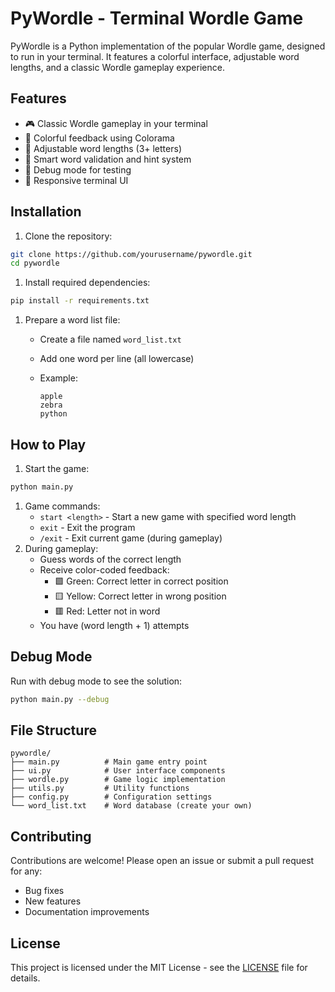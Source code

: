 # PyWordle - Terminal Wordle Game

PyWordle is a Python implementation of the popular Wordle game, designed to run in your terminal. It features a colorful interface, adjustable word lengths, and a classic Wordle gameplay experience.

## Features

- 🎮 Classic Wordle gameplay in your terminal
- 🎨 Colorful feedback using Colorama
- 🔢 Adjustable word lengths (3+ letters)
- 🧠 Smart word validation and hint system
- 🐛 Debug mode for testing
- 📱 Responsive terminal UI

## Installation

1. Clone the repository:

```bash
git clone https://github.com/yourusername/pywordle.git
cd pywordle
```

1. Install required dependencies:

```bash
pip install -r requirements.txt
```

1. Prepare a word list file:

   - Create a file named `word_list.txt`

   - Add one word per line (all lowercase)

   - Example:

     ```text
     apple
     zebra
     python
     ```

## How to Play

1. Start the game:

```bash
python main.py
```

1. Game commands:
   - `start <length>` - Start a new game with specified word length
   - `exit` - Exit the program
   - `/exit` - Exit current game (during gameplay)
2. During gameplay:
   - Guess words of the correct length
   - Receive color-coded feedback:
     - 🟩 Green: Correct letter in correct position
     - 🟨 Yellow: Correct letter in wrong position
     - 🟥 Red: Letter not in word
   - You have (word length + 1) attempts

## Debug Mode

Run with debug mode to see the solution:

```bash
python main.py --debug
```

## File Structure

```text
pywordle/
├── main.py          # Main game entry point
├── ui.py            # User interface components
├── wordle.py        # Game logic implementation
├── utils.py         # Utility functions
├── config.py        # Configuration settings
└── word_list.txt    # Word database (create your own)
```

## Contributing

Contributions are welcome! Please open an issue or submit a pull request for any:

- Bug fixes
- New features
- Documentation improvements

## License

This project is licensed under the MIT License - see the [LICENSE](https://github.com/TwAzuremy/PyWordle/blob/master/LICENSE) file for details.